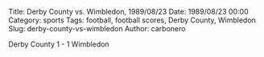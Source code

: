 Title: Derby County vs. Wimbledon, 1989/08/23
Date: 1989/08/23 00:00
Category: sports
Tags: football, football scores, Derby County, Wimbledon
Slug: derby-county-vs-wimbledon
Author: carbonero


Derby County 1 - 1 Wimbledon
